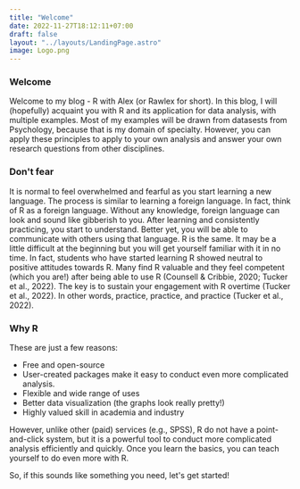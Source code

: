 ```yaml
---
title: "Welcome"
date: 2022-11-27T18:12:11+07:00
draft: false
layout: "../layouts/LandingPage.astro"
image: Logo.png
---
```

### Welcome

Welcome to my blog - R with Alex (or Rawlex for short). In this blog, I will (hopefully) acquaint you with R and its application for data analysis, with multiple examples. Most of my examples will be drawn from datasests from Psychology, because that is my domain of specialty. However, you can apply these principles to apply to your own analysis and answer your own research questions from other disciplines.

### Don't fear

It is normal to feel overwhelmed and fearful as you start learning a new language. The process is similar to learning a foreign language. In fact, think of R as a foreign language. Without any knowledge, foreign language can look and sound like gibberish to you. After learning and consistently practicing, you start to understand. Better yet, you will be able to communicate with others using that language. R is the same. It may be a little difficult at the beginning but you will get yourself familiar with it in no time. In fact, students who have started learning R showed neutral to positive attitudes towards R. Many find R valuable and they feel competent (which you are!) after being able to use R (Counsell & Cribbie, 2020; Tucker et al., 2022). The key is to sustain your engagement with R overtime (Tucker et al., 2022). In other words, practice, practice, and practice (Tucker et al., 2022).

### Why R

These are just a few reasons:
- Free and open-source
- User-created packages make it easy to conduct even more complicated analysis.
- Flexible and wide range of uses
- Better data visualization (the graphs look really pretty!)
- Highly valued skill in academia and industry

However, unlike other (paid) services (e.g., SPSS), R do not have a point-and-click system, but it is a powerful tool to conduct more complicated analysis efficiently and quickly. Once you learn the basics, you can teach yourself to do even more with R. 

So, if this sounds like something you need, let's get started!

